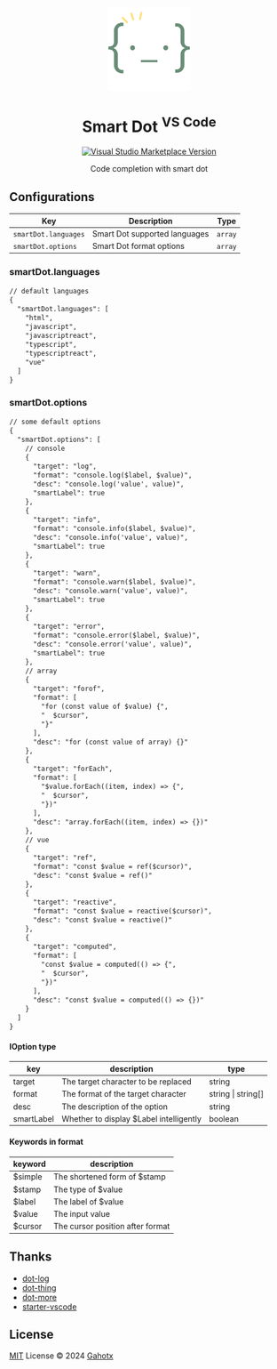 <p align="center">
<img src="https://raw.githubusercontent.com/Gahotx/vscode-smart-dot/master/res/icon.png" height="150">
</p>

<h1 align="center">Smart Dot <sup>VS Code</sup></h1>

<p align="center">
<a href="https://marketplace.visualstudio.com/items?itemName=Gahotx.smart-dot" target="__blank"><img src="https://img.shields.io/visual-studio-marketplace/v/Gahotx.smart-dot.svg?color=eee&amp;label=VS%20Code%20Marketplace&logo=visual-studio-code" alt="Visual Studio Marketplace Version" /></a>
</p>

<p align="center">
Code completion with smart dot<br>
</p>

## Configurations

| Key                  | Description                   | Type    |
| -------------------- | ----------------------------- | ------- |
| `smartDot.languages` | Smart Dot supported languages | `array` |
| `smartDot.options`   | Smart Dot format options      | `array` |

### smartDot.languages

```jsonc
// default languages
{
  "smartDot.languages": [
    "html",
    "javascript",
    "javascriptreact",
    "typescript",
    "typescriptreact",
    "vue"
  ]
}
```

### smartDot.options

```jsonc
// some default options
{
  "smartDot.options": [
    // console
    {
      "target": "log",
      "format": "console.log($label, $value)",
      "desc": "console.log('value', value)",
      "smartLabel": true
    },
    {
      "target": "info",
      "format": "console.info($label, $value)",
      "desc": "console.info('value', value)",
      "smartLabel": true
    },
    {
      "target": "warn",
      "format": "console.warn($label, $value)",
      "desc": "console.warn('value', value)",
      "smartLabel": true
    },
    {
      "target": "error",
      "format": "console.error($label, $value)",
      "desc": "console.error('value', value)",
      "smartLabel": true
    },
    // array
    {
      "target": "forof",
      "format": [
        "for (const value of $value) {",
        "  $cursor",
        "}"
      ],
      "desc": "for (const value of array) {}"
    },
    {
      "target": "forEach",
      "format": [
        "$value.forEach((item, index) => {",
        "  $cursor",
        "})"
      ],
      "desc": "array.forEach((item, index) => {})"
    },
    // vue
    {
      "target": "ref",
      "format": "const $value = ref($cursor)",
      "desc": "const $value = ref()"
    },
    {
      "target": "reactive",
      "format": "const $value = reactive($cursor)",
      "desc": "const $value = reactive()"
    },
    {
      "target": "computed",
      "format": [
        "const $value = computed(() => {",
        "  $cursor",
        "})"
      ],
      "desc": "const $value = computed(() => {})"
    }
  ]
}
```

#### IOption type

| key        | description                             | type               |
| ---------- | --------------------------------------- | ------------------ |
| target     | The target character to be replaced     | string             |
| format     | The format of the target character      | string \| string[] |
| desc       | The description of the option           | string             |
| smartLabel | Whether to display $Label intelligently | boolean            |

#### Keywords in format

| keyword | description                      |
| ------- | -------------------------------- |
| $simple | The shortened form of $stamp     |
| $stamp  | The type of $value               |
| $label  | The label of $value              |
| $value  | The input value                  |
| $cursor | The cursor position after format |

## Thanks

- [dot-log](https://github.com/jaluik/dot-log)
- [dot-thing](https://github.com/vtrbo/dot-thing)
- [dot-more](https://github.com/AlanQtten/dot-more)
- [starter-vscode](https://github.com/antfu/starter-vscode)

## License

[MIT](./LICENSE.md) License © 2024 [Gahotx](https://github.com/Gahotx)
